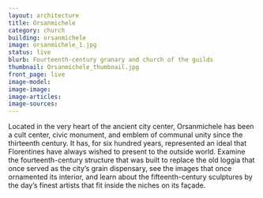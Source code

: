 ```yaml
---
layout: architecture
title: Orsanmichele
category: church
building: orsanmichele
image: orsanmichele_1.jpg
status: live
blurb: Fourteenth-century granary and church of the guilds
thumbnail: Orsanmichele_thumbnail.jpg
front_page: live
image-model: 
image-image: 
image-articles: 
image-sources: 
---
```


Located in the very heart of the ancient city center, Orsanmichele has been a cult center, civic monument, and emblem of communal unity since the thirteenth century. It has, for six hundred years, represented an ideal that Florentines have always wished to present to the outside world. Examine the fourteenth-century structure that was built to replace the old loggia that once served as the city’s grain dispensary, see the images that once ornamented its interior, and learn about the fifteenth-century sculptures by the day’s finest artists that fit inside the niches on its façade.

<!--
#Information on Orsanmichele

\- building, tabernacle

#Information on the Statues
The information given here is derived from the information cards found in the Museum of Orsanmichele. Translations doen by Aidan Valente.

##Saint Peter
- c. 1425
- Attributed to Bernardo Ciuffagni
- Arte dei Beccai
In the absence of documentary sources, for the statue of Saint Peter both dating and artistic paternity have always been strongly controversial. It has been traditionally attributed to Donatello due to the words written by Vasari; in fact, he asserted that the Arte dei Beccai had assigned the execution of the work to Brunelleschi and Donatello together, but that the latter had worked alone.
For the sculpture, "most wise and wonderful," also attributed in the past to Nanni di Banco and to Michelozzo, there was recently advanced a new hypothesis, that sees Filippo Brunelleschi as the author of both the tabernacle and of the statue, in which the artist would propose a model of antique statuary in a time in which his interest in sculpture is documented, shared with Donatello.
Less suggested, but perhaps more convincing appears the just-as-recent attribution that revives the name, once advanced in the past, of Bernardo Ciuffagni, postponing the dating to the middle of the second decade of the Quattrocento.
The Saint Peter turned out to be one of the marble statues in the best condition of conservation, perhaps because it is carved from a special quality and compact apuane marble, was removed from its tabernacle in 1990 and restored by the Opificio delle Pietre Dure the following year. It is the only statue on which traces of gilding were not found, not only from degradation, so that it is supposed to have had none from the outset. The poor porosity of the marble has preserved the work not only from degradation, but also from absorbing the oils laid on all of the marbles between the end of the Settecento and the Ottocento, to match them to the bronzes.
For the restoration and execution of the copy placed in the tabernacle at the occasion of the Museum's opening, the Academia of Florence and the Association of Butchers participated as sponsors in honor of their ancient art.

##Incredulity of Saint Thomas
- 1473-1483
- Andrea del Verrocchio
- Tribunale di Mercatanzia
The Tribune of Merchandise had acquired, in 1463, the niche of the Guelf Party that, years before (previous to the year 1452), had removed the bronze and gilded statue of Saint Louis by Donatello. The work was commissioned to Verrocchio in 1466, when the artist was just tired, and was completed in 1483. In 1468 it was already established that the statues were two, and the innovative idea of placing Christ and St. Thomas in the tabernacle, not statically isolated, but dialogue among themselves in an almost theatrical simulation of an affective and psychological encounter, it was already entirely elaborated between 1473 and 1476 when the figure of Christ was finished.
The accurate restoration of the group, removed from the tabernacle in 1988, was concluded by the Opificio delle Pietre Dure in 1992, and has highlighted the excellence of executive technique: the two figures are in fact made of bronze, with the "lost wax" technique on the back like bas-reliefs, and for each one it used a unique metal alloy casting. In order to prevent the possibility of an albeit minimum defect, very high metal thicknesses were made and the surface, after the smelting, was finished, polished, and chiselled with extraordinary care.
The work was created in plaster at the laboratories of the Opificio delle Pietre Dure, while the casting of the copy was recently executed under the care of the Superintendence for Environmental and Architectural Heritage.

##Saint John the Baptist
- 1413-1416
- Lorenzo Ghiberti
- Arte di Calimala
The statue of Saint John the Baptist was realized by Ghiberti under the commission of the Arte di Calimala from 1413 to 1416, while he was engaged on the North Doors of the Baptistery, and was the first grand work cast in bronze in Florence with the "lost wax" method. The same artist noted in his diary his preoccupation with the enterprise: "I did not cast it at my own expense; if it did not go well, I would have to lose the expense."
The recent restoration has brought some defects to light, attributable to an incorrect evaluation of the weight that, producing a shift in the center of gravity, impedes the statue from standing on its feet alone.
The work is signed "OPUS LAUR[E]NTII" on the hem of the garment, in which the cleaning has revealed traces of gilding.
Ghiberti prefered to represent the prophet as an adult, according to the typological Eastern iconography in vogue at the end of the Trecento, rather than the youth as found in the Renaissance. The critical reception of this Ghibertian sculpture was very low, judged very severly by critics, and considered the artist's least successful work until the thirties of this century. It was disliked for the languor of the figure and the lack of harmony between the realistic and Eastern elements. A reexamination of the work, considered within the artistic evolution of Ghiberti and no longer in relation to contemporary Florentine sculpture, has finally started, in recent times, the most deserving of reeavluations: the Saint John the Baptist may be today safely considered a masterpiece of Late Gothic Florentine statuary.
The sculpture, conceived for the contemporary tabernacle of the Arte di Calimala, also designed by Ghiberti, but executed by Albizo di Piero, was removed from its original seat in 1992; the Opificio delle Pietre Dure completed its restoration in 1994.
Making the mold remains a project, for the copy for the tabernacle and that in gesso for the Gipsoteca dell'Istituto Statale d'Arte di Firenze.

##Saint John the Evangelist
- 1515
- Baccio da Montelupo
- Arte della Seta
The historical sources relay that the Arte dei Setaiolo, wanting to substitute the marble statue of their tabernacle, commissioned the statue of their patron from the sculptor Baccio da Montelupo in 1515 and that the work cost 340 gold florins.
Vasari, recording that there were many competitors for this ambitious enterprise, wrote: "This work was finished by him with total diligence. It is said that when he had done the figure in clay, those who saw the order of the armature and the shapes he had on it, he had a beautiful thing, considering Baccio's great genius in that. And those who saw it cast with such ease, gave to Baccio the title to have a great deal of mastery, made a nice cast. These hard times in that profesion, a good name, gave him; and today more than ever by all the artists kept this figure beautiful."
It was rightly noted by critics how this sculpture is certainly an homage to the arte of Donatello and in particular to the Saint Mark of Orsanmichele, to which it allusively recalls the weathered pride of the face, made vibrant by the flowing beard, and the plastic yield of the ample folds of the mantle.
The work embodies in full the sculptor in that group of intellectuals inspired by Savonarola, who considered the link with the traditional Florentine humanism fundamental to rediscover the essence of moral, spiritual, and even artistic activity.
The Saint John the Evangelist, still in its tabernacle, is awaiting restoration.

##Madonna della Rosa
- c. 1400
- Anonymous
- Arte dei Medici e Speziali
The statue, representing a Madonna enthroned with the Infant Jesus, but called the Madonna of the Rose for the bunch of dog roses that the Infant Jesus seeks to grab from the hands of the Mother, is not documented and is therefore the object of numerous critical hypotheses culminating with the attribution to Piero di Giovanni Tedesco, a late Gothic sculptor from the north, active at the construction site of the Opera del Duomo.
The work, of which analogies with neo-Giottesque painting have been noted, for the search for equilibrium and composure that distingues it, is noted for the highly documented episode of defacement, which cost the life of the "marrano" who may have been guilty and which is recording in the Latin inscription at the base, which recounts the date (1493).
The state of conservation, visibly better compared to those found in the other marble statues of Orsanmichele, is due to the fact that the work was shifted in 1628 to the interior of the church, and then returned to the exterior in 1925. Three hundred years of shelter have preserved the statue from degrading, saving it also from the bronzed tone, which is irreversibly left, though more or less accentuated, on the surfaces of the other marble statues, the object of bronze color coatings in the Sette- and Ottocento.
The statue was recently cleaned under the care of the Superintendence for Environmental and Architectural Heritage of Florence, revealing an intact surface, even if scratched from an old, drastic cleaning. There are no remaining traces of gilding, except those on the bunch of roses.
Like the other sculptures, the Madonna of the Rose will be molded as soon as possible to obtain a copy to be placed in the tabernacle of the Arte dei Medici e Speziali, of which it was the patron, and that in gesso to be placed in the Gipsoteca dell'Istituito Statale d'Arte di Firenze.

##Saint James
- c. 1422
- Attributed to Niccolo di Pietro Lamberti
- Arte dei Valai e Pellicciai
The marble statue, commissioned by the Arte dei Vaiai e Pelliccia of which Saint James was the patron, was, like the tabernacle that contained it, at the center of a complex critical-attributive event determined also by the lack of sources documenting its execution. If the attribution to the Florentine sculptor Niccolo di Pietro Lamberti seems now agreed upon, on its dating the positions are less equivical, and if, at the base of various theses, the stylistic relationship between the statue remains, still intensely Gothic in elongated proportions and for the absence of volumetric and spatial recession, and the works of Ghiberti, in particular, the Saint John the Baptist and the Saint Matthew.
The statue of Saint James, to which in 1858 there were repairs to some fingers of the right hand, was removed from its tabernacle in 1986, and restored at the Opifico delle Pietre Dure in the following years: also its marble appears obscured by the treatment received between the Sette- and the Ottocento to render it similar to bronze and also, after cleaning, it has revealed traces of gilding on the hair and on the ornaments of the dress.
The mold and the copy, recently settled in the tabernacle, were executed under the care of tthe Superintendence for Environmental and Architectural Heritage in 1995, while the copy in gesso will be soon handled by the Istituto Statale d'Arte, which will conserve it in the Gipsoteca.
Remaining for now in its place, the relief, of admirable Gothic elegance, located at the base of the tabernacle and represents the Martyrdom of Saint James.

##Saint Mark
- 1411-1413
- Donatello
- Arte dei Linaioli e Rigattieri
The marble statue of Saint Mark, patron of the Arte dei Linaioli, was placed in the niche assigned to it, on the southern facade of Orsanmichele, in the year 1413. From documents we know that, four years previously, the Arte had commissioned to the sculptor Niccolo di Pietro Lamberti a block of Apuan marble for the monumental sculpture. In 1411 the sculpture's assignment was entrusted to Donatello, committing him to hand it over "gilded and fitted with every appropriate ornament," before the first of November, 1412. In the meantime, the Prefects Giovanni and Albizzo di Pietro had been appointed to realize the not entirely finished tabernacle, like the statue, in April of 1413.
The Saint Mark, always admired for its formal values and for the great force with which it expresses gravity and moral committment, was, like the other marble statues exposed in the external niches of Orsanmichele, subjected to one or more bronze-colored patinas applied before the last decade of the eighteenth century, and was removed from its seat on the occasion of the second World War. Once again separated from its tabernacle in 1977, it was restored under the care of the Opificio delle Pietre Dure of Florence, in which laboratory, thanks to a sponsorship by the Rhone Poulenc and the care of Michel Bourbon, was realized the copy relocated in the niche, as well as a copy in gesso deposited in the Istituto Statale d'Arte di Firenze.
The accurate restoration, rediscovering the fluidity of the model and the traces of gilding (on the hair, beard, book, pillow, and hem of the robe) has brought to light how much of the Gothic remains in this sculpture, which modern criticism regarded instead as the first totally Renaissance work in the artistic course of grand Florentine sculpture.

##Saint Eligius
- c. 1417-1421
- Nanni di Banco
- Arte dei Maniscalchi
The statue was commissioned by the Arte dei Maniscalchi, of which Saint Eligius was the patron, together with the Orafi, who were associated for the occasion. The work is not documented like the Four Crowned Saints and Saint Phillip, and also, less than the others, cited by historical sources. However, criticism did not question the attribution to Nanni di Banco, already present in the Anonymous Magliabechiano and taken from Vasari. Like the aforementioned works, there remains a great deal of discussion about the dating, and still controversial is the chronological sequence of its execution. The strong Gothicism of the figure and, on the other hand, the less-stressed classicism, are understood by critics as a starting point or a sign of evolution, that would be explained by the influence of Ghiberti's style and, in particular, the figure of Saint John the Baptist executed for Orsanmichele. More recent studies, in noting some unfinished details and a disharmonic assembly of the statue and of the other reliefs of the niche, hypothesize that the whole thing was mounted directly after the death of Nanni di Banco and therefore support the thesis that the Saint Eligius is an extreme work in the life of the sculptor.
The statue, whose pastorale in the past was stolen several times until the decision to leave it without, was removed from the tabernacle in 1988 and restored by the Opificio delle Pietre Dure, which rediscovered traces of gilding in the hair and on the ornaments of the clothes where there remain fragments of ultramarine. Because there existed a copy in gesso in the Gipsoteca of the Istituto Statale d'Arte of Florence, they were able to avoid using the statue to obtain the stone copy. The new copy, made from the gesso, was placed in the tabernacle of the Maniscalchi on the occasion of the opening of the Museum.

##Saint Stephen
- 1427-1428
- Lorenzo Ghiberti
- Arte della Lana
The statue of Saint Stephen was the fourth statue in bronze cast for Orsanmichele, and was commissioned by the Arte dei Lanaioli, which in 1425 had decided on the substitution for a marble statue of the same subject, precociously (1340) placed in the tabernacle assigned to it. The work, for which in 1427 the Arte had allocated the money corresponding to four pounds of bronze, was already in the tabernacle the following year. Ghiberti likewise, in the second of his Commentaries, records the undertaking: "I undertook for the governors of the Arte della Lana a statue of bronze four and a half braccia high, standing in the oratory of the Orto Santo Michele, of which the statue is Saint Stephen martyr, which, being my second work, was made with great diligence."
The Saint Stephen has not enjoyed critical success starting with Vasari, who praised only the verdigris of the bronze: it has never benefitted from the comparison with Saint Matthew, compared to which the sculpture appeared to many to have less artistic qualities, less avant-garde, and somewhat manicured with its impeccable drapery responding to the Gothic canon. But more modern criticism has emphasized the attention paid by the sculptor, in one view certainly Renaissance in volumetrics, in the proportions of the sculpture, and in the classicism of the face, for which it is even hypothesized an archetype shared with the Saint Phillip by Nanni di Banco.
The statue is still in its tabernacle awaiting restoration.

##Saint Matthew
- 1419-1422
- Lorenzo Ghiberti
- Arte del Cambio
The Arte del Cambio wanted, with this bronze statue, to rival the Arte di Calimala, which had previously commissioned from Ghiberti the Saint John the Baptist. The events of the deal and of the realization of the work are documented minutely, from the election of the committee for the construction of the tabernacle in 1419 (one of the members was Cosimo the Elder), to the resgistration, in March of 1423, of the expense sums, among which appear the 650 florins for the sculptor.
We know that the head and the body of the statue, modelled in 1420, were cast separately in bronze and then united, and it is also noted that Ghiberti failed the first fusion, followed in 1421, and he had to redo it at his own expense the following year.
The bronze, finely chiseled in the curls of the hair and of the beard, bears, on the lower border of the mantle, which conserves traces of gilding, the following inscription: "OPUS UNIVEERSITATIS CANSORUM FLORENTIA ANNO MCCCCXXii." To Ghiberti was also commissioned the niche, which was in the course of construction when the statue was finished.
A documented, late, and limited collaboration by Michelozzo has been amplified and subject to some critical fortune, then correctly resized. He was amazed by the strong and un-classical episode by which the work is permeated. Despite the undoubted stylistic references, in the realism of some particulars, with the Saint John the Baptist and with the final reliefs of the North Baptistery Doors, the sculpture appears quite antithetical to the spirit of the International Gothic, placing in relation Ghiberti with the humanistic Florentine world.
The bronze, which perhaps has suffered more than the others, for being placed in one of the two less profound niches of Orsanmichele because of their correspondence with the pillar inside which is the scale that connects the church with the upper floors, is still in the tabernacle awaiting restoration.

##Saint George
- 1415-1417
- Donatello
- Arte dei Corazzai e Spadai
The statue of Saint George, placed in a tabernacle less profound for the coincedence with the inside stair inserted in the corner pilaster, was commissioned by the Arte dei Corazzai e Spadai, and the bellicose saint was coneceived by Donatello in the act of looking fiercely in the direction, north-east, where reside Florence's traditional enemies.
Vasari caught the exceptionality of the sculpted figure that he defined: "...lively, in the head of that which one recognizes the beauty in the youth, the soul, and the valor of the weapons, a vivacity fiercely terrible, and a marvelous gesture of movement in that rock." The merited fame of the work also extends to the admirable form that Donatello inserted, after 1417, at the base of the tabernacle, representing Saint George killing the dragon, noteworthy for the schiacciato relief and for the perspective intuition, that are at the base of the admirable fusion of the figures with a space that appears profound and seamless.
The great admiration, of which was always the object of the Saint George of Donatello, has made sure that special attention has been paid to it by those responsible for its conservation. The degradation that struck it in a particular due to the low depth of the niche and the northward exposure, forced it in the nineteenth centuriy to a series a shifts between his tabernacle and that, left empty by the Madonna della Rosa, of the Medici e Speziali, more pretected and better oriented. The early museumization of the statue, whose nose was also broken in 1858 with a thrown rock, dates to 1891, when it was definitvely moved into the Museo Nazionale del Bargello where one still finds it with the predella, recovered in 1976. In place of the Donatellian marble was placed, not without criticism, a bronze copy executed by Oronzio Lelli and the Fonderia Galli in 1892. The copy, cleaned some years ago, is still in place.
We do not know if it will ever be possible to fill the space created for the Saint George in preparation of the Museum. While taking into account the museumization of the Bargello and by now more than historicized, it seems to us that, in this case, there would be no valid historical and scientific reasons for bringing the work to the monument for which it was conceived, accompanied by all the other sculptures of Orsanmichele.

##The Four Crowned Martyrs
- c. 1409-1416/1417
- Nanni di Banco
- Arte dei Maestri di Pietra e di Legname
A unique group with four figures in the tabernacles of Orsanmichele, represents four martyrs killed by Diocletian and elected as patrons of the Arte dei Maestri di Pietra e di Legname, who were in part both architects and sculptors. According to a legend, infact, Castore, Claudio, Sinfoniano, and Nicostrato were most able artists, who had refused to execute a statue of Aesclepius for the emperor.
On this group, as with the Saint Phillip and the Saint Eligius, there are not received documents, but the sources are in concord in attributing the work to Nanni di Banco. Very controversial is instead the date of execution, as is the chronological succession of the three works by Nanni di Banco at Orsanmichele, to the point that, in relation to the more or less earliest date hypothesized by critics, the undoubted classicity of the sculptural group was explained as a goal (from late-Gothic to Renaissance language) or instead as another Trecentesque departure towards a successive, refined Gothicism. The most recent studies, on the basis of unedited documents, place the statue in the period found between 1409 and c. 1416/17.
The work, pervaded by a strong spirit of Antiquity by the solemn poses and composures and for the very placement of the figures in a semicircle, probably borrowed from an Antique example, was sculpted using three blocks of marble: the two figures to the left are in fact linked by many blocks of marble, while those on the right are both obtained from a single block.
The Four Holy Saints, the last sculptures in marble still unrestored, will be taken shortly from the tabernacle and brought to the laboratories of the Opificio delle Pietre Dure.

##Saint Phillip
- c. 1410-1412
- Nanni di Banco
- Arte dei Calzolai
In absence of documents on the commission of the work, the historical sources are in agreement on the attribution to Nanni di Banco of the statue of Saint Phillip the Apostle, patron of the Arte dei Calzolai, but critics are not likewise in agreement on the dating, always closely connected with that of the other works by the artist present at Orsanmichele: the Four Holy Martyrs and the Saint Eligius. The two works, by their figurative language, more classic in the first and therefore closer to that of San Filippo, and more Gothic in the second, were alternatively considered as points of departure or arrival in the artistic evolution of the sculptor. Only recently, on the basis of stylistic considerations, a more precise dating of the single statues that comprise the Four Holy Martyrs, has permitted the placement of the execution of the Saint Phillip between that of the youngest  and that of the oldest of the four Saints, allowing to date it with a certain reliability to the years 1410-1412.
The sculpture, which may be considered one of the most academical works by Nanni di Banco, was retired from its tabernacle in 1992, and was restored in the laboratories of the Opifico delle Pietre Dure: also on its surface, along the pleated border of the the vestment and the shoes, there were found evident traces of gilding. The Superintendence for Environmental and Architectural Heritage is currently executing the copy, for which the impression has already been taken.

##Saint Luke
- 1583-1601
- Giambologna
- Arte dei Giudici e Notai
The events relative to the statue of Saint Luke, which is signed and dated "IOA. BOL. BELG. MDCII," are well described in a series of documents, of which some were found and published very recently.
The statue substituted the marble Saint Luke, actually exposed in the Museo Nazionale del Bargello, executed before 1406 by Niccolo di Pietro Lamberti, also author of the tabernacle. The Arte dei Giudici e Notai had initially charged the sculptor Stoldo di Gino Lorenzi of Settignano who, before dying in 1583, had only time to procure the marble. His death determined the commission to the famous sculptor and the decision to erect the statue in bronze, as it was like those of Ghiberti and of Verocchio posted in the same facade on the Via Calzaioli. From the date of Giambologna's charge, in 1583, to the date of finalization, in 1602, almost twenty years passed during which the sculptor, depsite the pressures of the Arte, had to give precedence to numerous Granducal commissions. In any case, it is certain that, in 1590, there already existed in Giambologna's workshop the life-size terracotta model, which would have served for the casting, and likewise certain to appear that the setting of the sculpture, even if updated at the moment of the effective realization, presents figurative solutions of accented Mannerism. which are well framed in the artistic production of the 1580s, moreso than in that seicentesque of Giambologna.
The Saint Lukehas suffered an unmerited critical misfortune, despite the fact that Bernini himself lauded it greatly. It has damaged it to be wrongly considered a late work produced by the artist in old age, and it has resonated with the marble statue of Saint Matthew the Apostle of the Cathedral of Orvieto, allocated to Giambologna in 1595, performed by Francavilla in 1600 and for this believed antecedent to Saint Luke, while instead the documents authorize us to assert that the ideation of this last and the terracotta sketch, which then served Francvilla, preceded the Orvietan commission.
The statue is still in the niche on the outside of Orsanmichele, awaiting restoration.
-->
